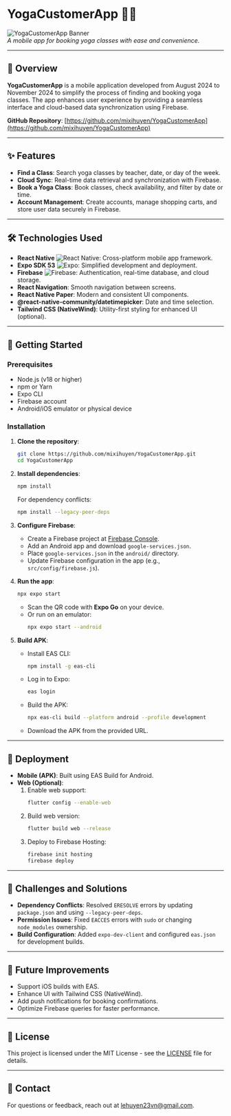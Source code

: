 # YogaCustomerApp 🧘‍♀️

![YogaCustomerApp Banner](https://via.placeholder.com/800x200.png?text=YogaCustomerApp)  
*A mobile app for booking yoga classes with ease and convenience.*

---

## 📖 Overview
**YogaCustomerApp** is a mobile application developed from August 2024 to November 2024 to simplify the process of finding and booking yoga classes. The app enhances user experience by providing a seamless interface and cloud-based data synchronization using Firebase.

**GitHub Repository**: [https://github.com/mixihuyen/YogaCustomerApp](https://github.com/mixihuyen/YogaCustomerApp)

---

## ✨ Features
- **Find a Class**: Search yoga classes by teacher, date, or day of the week.
- **Cloud Sync**: Real-time data retrieval and synchronization with Firebase.
- **Book a Yoga Class**: Book classes, check availability, and filter by date or time.
- **Account Management**: Create accounts, manage shopping carts, and store user data securely in Firebase.

---

## 🛠 Technologies Used
- **React Native** ![React Native](https://img.shields.io/badge/React_Native-61DAFB?logo=react&logoColor=white): Cross-platform mobile app framework.
- **Expo SDK 53** ![Expo](https://img.shields.io/badge/Expo-000020?logo=expo&logoColor=white): Simplified development and deployment.
- **Firebase** ![Firebase](https://img.shields.io/badge/Firebase-FFCA28?logo=firebase&logoColor=black): Authentication, real-time database, and cloud storage.
- **React Navigation**: Smooth navigation between screens.
- **React Native Paper**: Modern and consistent UI components.
- **@react-native-community/datetimepicker**: Date and time selection.
- **Tailwind CSS (NativeWind)**: Utility-first styling for enhanced UI (optional).

---

## 🚀 Getting Started

### Prerequisites
- Node.js (v18 or higher)
- npm or Yarn
- Expo CLI
- Firebase account
- Android/iOS emulator or physical device

### Installation
1. **Clone the repository**:
   ```bash
   git clone https://github.com/mixihuyen/YogaCustomerApp.git
   cd YogaCustomerApp
   ```

2. **Install dependencies**:
   ```bash
   npm install
   ```
   For dependency conflicts:
   ```bash
   npm install --legacy-peer-deps
   ```

3. **Configure Firebase**:
   - Create a Firebase project at [Firebase Console](https://console.firebase.google.com/).
   - Add an Android app and download `google-services.json`.
   - Place `google-services.json` in the `android/` directory.
   - Update Firebase configuration in the app (e.g., `src/config/firebase.js`).

4. **Run the app**:
   ```bash
   npx expo start
   ```
   - Scan the QR code with **Expo Go** on your device.
   - Or run on an emulator:
     ```bash
     npx expo start --android
     ```

5. **Build APK**:
   - Install EAS CLI:
     ```bash
     npm install -g eas-cli
     ```
   - Log in to Expo:
     ```bash
     eas login
     ```
   - Build the APK:
     ```bash
     npx eas-cli build --platform android --profile development
     ```
   - Download the APK from the provided URL.

---

## 📱 Deployment
- **Mobile (APK)**: Built using EAS Build for Android.
- **Web (Optional)**:
  1. Enable web support:
     ```bash
     flutter config --enable-web
     ```
  2. Build web version:
     ```bash
     flutter build web --release
     ```
  3. Deploy to Firebase Hosting:
     ```bash
     firebase init hosting
     firebase deploy
     ```

---

## 🛑 Challenges and Solutions
- **Dependency Conflicts**: Resolved `ERESOLVE` errors by updating `package.json` and using `--legacy-peer-deps`.
- **Permission Issues**: Fixed `EACCES` errors with `sudo` or changing `node_modules` ownership.
- **Build Configuration**: Added `expo-dev-client` and configured `eas.json` for development builds.

---

## 🔮 Future Improvements
- Support iOS builds with EAS.
- Enhance UI with Tailwind CSS (NativeWind).
- Add push notifications for booking confirmations.
- Optimize Firebase queries for faster performance.

---

## 📜 License
This project is licensed under the MIT License - see the [LICENSE](LICENSE) file for details.

---

## 📧 Contact
For questions or feedback, reach out at [lehuyen23vn@gmail.com](mailto:lehuyen23vn@gmail.com).
